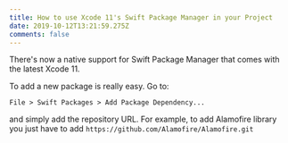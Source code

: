 ```yaml
---
title: How to use Xcode 11's Swift Package Manager in your Project
date: 2019-10-12T13:21:59.275Z
comments: false
---
```

There's now a native support for Swift Package Manager that comes with the latest Xcode 11.

To add a new package is really easy. Go to:

```
File > Swift Packages > Add Package Dependency...
```

and simply add the repository URL. For example, to add Alamofire library you just have to add `https://github.com/Alamofire/Alamofire.git`
